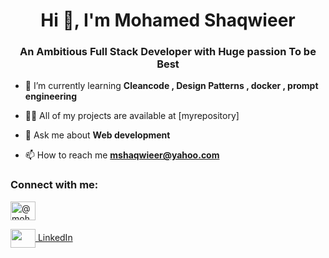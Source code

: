 <h1 align="center">Hi 👋, I'm Mohamed Shaqwieer</h1>
<h3 align="center">An Ambitious Full Stack Developer with Huge passion To be Best</h3>

- 🌱 I’m currently learning **Cleancode , Design Patterns , docker  , prompt engineering**

- 👨‍💻 All of my projects are available at [myrepository]

- 💬 Ask me about **Web development**

- 📫 How to reach me **mshaqwieer@yahoo.com**

<h3 align="left">Connect with me:</h3>
<p align="left">
<a href="https://medium.com/@mohamedkhaledshaqwieer" target="blank"><img align="center" src="https://raw.githubusercontent.com/rahuldkjain/github-profile-readme-generator/master/src/images/icons/Social/medium.svg" alt="@mohamedkhaledshaqwieer" height="30" width="40" /></a>
</p>

<a href="https://www.linkedin.com/in/shaqwieer/" target="blank"><img align="center" src="https://raw.githubusercontent.com/rahuldkjain/github-profile-readme-generator/master/src/images/icons/Social/linkedin.svg"  height="30" width="40" />
LinkedIn
</a>
</p>



